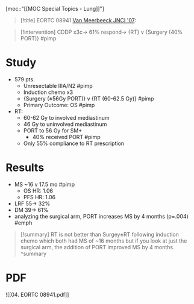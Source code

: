 [moc::"[[MOC Special Topics - Lung]]"]
>[!title]
> EORTC 08941 [Van Meerbeeck JNCI '07](https://academic.oup.com/jnci/article/99/6/442/2522267):

>[!intervention]
> CDDP x3c→ 61% respond→ {RT} v {Surgery (40% PORT)} #pimp 

# Study
- 579 pts.
	- Unresectable IIIA/N2 #pimp 
	- Induction chemo x3
	- {Surgery (±56Gy PORT)} v {RT (60-62.5 Gy)} #pimp 
	- Primary Outcome: OS #pimp
- RT:
	- 60-62 Gy to involved mediastinum
	- 46 Gy to uninvolved mediastinum
	- PORT to 56 Gy for SM+
		- 40% received PORT #pimp 
	- Only 55% compliance to RT prescription

# Results
- MS ~16 v 17.5 mo #pimp
	- OS HR: 1.06
	- PFS HR: 1.06
- LRF 55→ 32%
- DM 39→ 61% 
- analyzing the surgical arm, PORT increases MS by 4 months (p=.004) #emph 

>[!summary]
> RT is not better than Surgey±RT following induction chemo which both had MS of ~16 months but if you look at just the surgical arm, the addition of PORT improved MS by 4 months. 
>^summary

# PDF
![[04. EORTC 08941.pdf]]